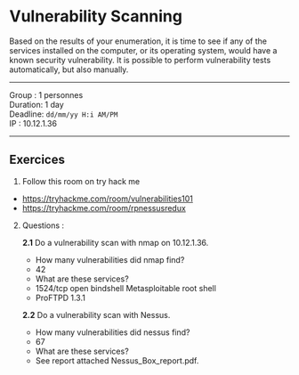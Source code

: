 # Vulnerability Scanning

Based on the results of your enumeration, it is time to see if any of the services installed on the computer, or its operating system, would have a known security vulnerability. It is possible to perform vulnerability tests automatically, but also manually. 

****
Group : 1 personnes  
Duration: 1 day  
Deadline: ``dd/mm/yy H:i AM/PM ``  
IP : 10.12.1.36
***


## Exercices 
1. Follow this room on try hack me
- https://tryhackme.com/room/vulnerabilities101
- https://tryhackme.com/room/rpnessusredux

2. Questions :  

    **2.1** Do a vulnerability scan with nmap on 10.12.1.36. 
    - How many vulnerabilities did nmap find?
    - 42
    - What are these services?
    - 1524/tcp  open  bindshell    Metasploitable root shell
    - ProFTPD 1.3.1

    **2.2** Do a vulnerability scan with Nessus.
    - How many vulnerabilities did nessus find?
    - 67
    - What are these services?
    - See report attached Nessus_Box_report.pdf.
